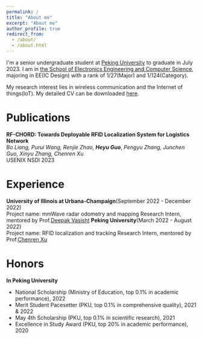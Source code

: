 ```yaml
---
permalink: /
title: "About me"
excerpt: "About me"
author_profile: true
redirect_from: 
  - /about/
  - /about.html
---
```


I'm a senior undergraduate student at [Peking University](https://www.pku.edu.cn/) to graduate in July 2023. I am in [the School of Electronics Engineering and Computer Science](https://eecs.pku.edu.cn/en/), majoring in EE(IC Design) with a rank of 1/27(Major) and 1/124(Category). 

My research interest lies in wireless communication and the Internet of things(IoT). My detailed CV can be downloaded [here](https://github.com/GuoHeyu/GuoHeyu.github.io/blob/main/files/CV.pdf).

Publications
======
**RF-CHORD: Towards Deployable RFID Localization System for Logistics Network**<br>
*Bo Liang, Purui Wang, Renjie Zhao,* ***Heyu Guo***, *Pengyu Zhang, Junchen Guo, Xinyu Zhang, Chenren Xu*<br>
USENIX NSDI 2023

Experience
======
**University of Illinois at Urbana-Champaign**(September 2022 - December 2022)<br>
Project name: mmWave radar odometry and mapping
Research Intern, mentored by Prof.[Deepak Vasisht](https://deepakv.web.illinois.edu/)
**Peking University**(March 2022 - August 2022)<br>
Project name: RFID localization and tracking
Research Intern, mentored by Prof.[Chenren Xu](https://soar.group/chenren/)<br>

Honors
======
**In Peking University**
- National Scholarship (Ministry of Education, top 0.1% in academic performance), 2022
- Merit Student Pacesetter (PKU, top 0.1% in comprehensive quality), 2021 & 2022
- May 4th Scholarship (PKU, top 0.1% in scientific research), 2021
- Excellence in Study Award (PKU, top 20% in academic performance), 2020
